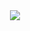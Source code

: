     
<div id="header" align="center">
  <img src="https://media.giphy.com/media/v1.Y2lkPTc5MGI3NjExMmVmdzhocXBkNjgwZWNlcXFoNHY5M2ZxZnRjZG9vbTZ0NmNvNmVueSZlcD12MV9pbnRlcm5hbF9naWZfYnlfaWQmY3Q9Zw/nGMnDqebzDcfm/giphy.gif"/>
</div>
